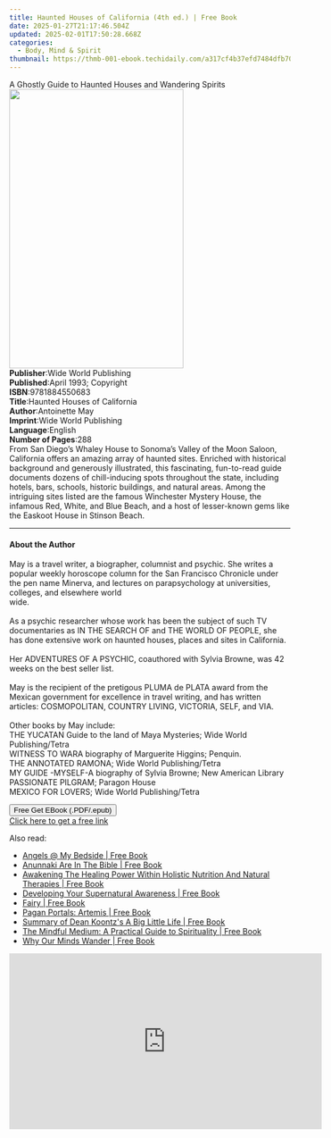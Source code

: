 ```yaml
---
title: Haunted Houses of California (4th ed.) | Free Book
date: 2025-01-27T21:17:46.504Z
updated: 2025-02-01T17:50:28.668Z
categories:
  - Body, Mind & Spirit
thumbnail: https://thmb-001-ebook.techidaily.com/a317cf4b37efd7484dfb7029a7fa383036cba7baad5614435a5ff46aed5f58f1.jpg
---
```

<main id="book-container">
  <div class="flex flex-col">
    <div class="book-brief flex-1 py-6 px-4 sm:p-6 md:py-10 md:px-8">
      <!-- brief-->
      <div class="book-brief-main">
        A Ghostly Guide to Haunted Houses and Wandering Spirits
      </div>
    </div>
    <div
      class="book-meta-info flex-1 grid gap-4 col-start-1 col-end-3 row-start-1 sm:mb-6 sm:grid-cols-4 lg:gap-6 lg:col-start-2 lg:row-end-6 lg:row-span-6 lg:mb-0"
    >
      <div
        class="book-meta-info-left place-content-center mt-4 p-4 text-sm leading-6 col-start-2 col-span-2 dark:text-slate-400"
      >
        <img
          class="w-full h-500 object-cover rounded-lg sm:h-255 sm:col-span-2 lg:col-span-full"
          src="https://img-001-ebook.techidaily.com/f05311d03f5341751ef3bb9aabe7181f80cbc2b2370cd766ca9f48e39dccdc7c.jpg"
          alt=""
          width="312"
          height="500"
        />
      </div>
      <div
        class="book-meta-info-right mt-2 col-start-1 row-start-2 col-span-3 self-center"
      >
        <!-- meta data  -->
        <div class="flex flex-col px-4 md:px-8">
          <div class="flex-1">
            <strong>Publisher</strong>:<span class="px-2"
              >Wide World Publishing</span
            >
          </div>
          <div class="flex-1">
            <strong>Published</strong>:<span class="px-2"
              >April 1993; Copyright</span
            >
          </div>
          <div class="flex-1">
            <strong>ISBN</strong>:<span class="px-2">9781884550683</span>
          </div>
          <div class="flex-1">
            <strong>Title</strong>:<span class="px-2"
              >Haunted Houses of California</span
            >
          </div>
          <div class="flex-1">
            <strong>Author</strong>:<span class="px-2">Antoinette May</span>
          </div>
          <div class="flex-1">
            <strong>Imprint</strong>:<span class="px-2"
              >Wide World Publishing</span
            >
          </div>
          <div class="flex-1">
            <strong>Language</strong>:<span class="px-2">English</span>
          </div>
          <div class="flex-1">
            <strong>Number of Pages</strong>:<span class="px-2">288</span>
          </div>
        </div>
      </div>
    </div>
    <div class="book-description flex-1 py-6 px-4 sm:p-6 md:py-10 md:px-8">
      <div class="book-description-main">
        <div accordion-content="" id="description">
          From San Diego’s Whaley House to Sonoma’s Valley of the Moon Saloon,
          California offers an amazing array of haunted sites. Enriched with
          historical background and generously illustrated, this fascinating,
          fun-to-read guide documents dozens of chill-inducing spots throughout
          the state, including hotels, bars, schools, historic buildings, and
          natural areas. Among the intriguing sites listed are the famous
          Winchester Mystery House, the infamous Red, White, and Blue Beach, and
          a host of lesser-known gems like the Easkoot House in Stinson Beach.
        </div>
      </div>
    </div>
    <div class="book-excerpts flex-1 py-6 px-4 sm:p-6 md:py-10 md:px-8">
      <!-- excerpts-->
      <div class="book-excerpts-main">
        <hr />
        <h4 class="placeholder placeholder-heading">
          <span>About the Author</span>
        </h4>
        <p>
          May is a travel writer, a biographer, columnist and psychic. She
          writes a popular weekly horoscope column for the San Francisco
          Chronicle under the pen name Minerva, and lectures on parapsychology
          at universities, colleges, and elsewhere world<br />wide.<br /><br />As
          a psychic researcher whose work has been the subject of such TV
          documentaries as IN THE SEARCH OF and THE WORLD OF PEOPLE, she has
          done extensive work on haunted houses, places and sites in
          California.<br /><br />Her ADVENTURES OF A PSYCHIC, coauthored with
          Sylvia Browne, was 42 weeks on the best seller list.<br /><br />May is
          the recipient of the pretigous PLUMA de PLATA award from the Mexican
          government for excellence in travel writing, and has written articles:
          COSMOPOLITAN, COUNTRY LIVING, VICTORIA, SELF, and VIA.<br /><br />Other
          books by May include:<br />THE YUCATAN Guide to the land of Maya
          Mysteries; Wide World Publishing/Tetra<br />WITNESS TO WARA biography
          of Marguerite Higgins; Penquin.<br />THE ANNOTATED RAMONA; Wide World
          Publishing/Tetra<br />MY GUIDE -MYSELF-A biography of Sylvia Browne;
          New American Library<br />PASSIONATE PILGRAM; Paragon House<br />MEXICO
          FOR LOVERS; Wide World Publishing/Tetra
        </p>
      </div>
    </div>
    <div
      class="book-about-author flex-1 py-6 px-4 sm:p-6 md:py-10 md:px-8"
    ></div>
    <div class="book-free-get flex-1 py-6 px-4 sm:p-6 md:py-10 md:px-8">
      <button
        id="btn-free-get"
        class="bg-blue-500 hover:bg-blue-700 text-white font-bold py-2 px-4 rounded"
      >
        Free Get EBook (.PDF/.epub)
      </button>
      <div id="countdown-display" class="px-2 text-lg mt-2"></div>
      <a
        id="free-link"
        class="hidden bg-blue-500 hover:bg-blue-700 text-white font-bold py-2 px-4 rounded"
        href="https://www.ebooks.com/en-us/book/96510705/haunted-houses-of-california/antoinette-may/"
        target="_blank"
        >Click here to get a free link</a
      >
    </div>
    <script>
      let countdownTime = 0;
      let countdownInterval = null;
      document
        .getElementById('btn-free-get')
        .addEventListener('click', startCountdown);
      function startCountdown() {
        countdownTime = new Date().getTime() + 60000 * 3;
        countdownInterval = setInterval(updateCountdown, 1000);
        document.getElementById('btn-free-get').disabled = true;
        document
          .getElementById('btn-free-get')
          .classList.add('bg-gray-500', 'cursor-not-allowed');
      }
      function updateCountdown() {
        let currentTime = new Date().getTime();
        let timeLeft = countdownTime - currentTime;
        let secondsLeft = Math.floor(timeLeft / 1000);
        document.getElementById('countdown-display').innerHTML =
          `Remaining time: ${secondsLeft} seconds.`;
        if (secondsLeft <= 0) {
          clearInterval(countdownInterval);
          document.getElementById('btn-free-get').classList.add('hidden');
          document.getElementById('free-link').classList.remove('hidden');
          document.getElementById('countdown-display').innerHTML = '';
        }
      }
    </script>
  </div>
</main>

<ins class="adsbygoogle"
      style="display:block"
      data-ad-client="ca-pub-7571918770474297"
      data-ad-slot="8358498916"
      data-ad-format="auto"
      data-full-width-responsive="true"></ins>
    

<span class="atpl-alsoreadstyle">Also read:</span>
<div><ul>
<li><a href="https://novels-ebooks.techidaily.com/211213375-9798889603474-angels-my-bedside/"><u>Angels @ My Bedside | Free Book</u></a></li>
<li><a href="https://novels-ebooks.techidaily.com/211213023-9798888328941-anunnaki-are-in-the-bible/"><u>Anunnaki Are In The Bible | Free Book</u></a></li>
<li><a href="https://novels-ebooks.techidaily.com/211219112-9798890611291-awakening-the-healing-power-within-holistic-nutrition-and-natural-therapies/"><u>Awakening The Healing Power Within Holistic Nutrition And Natural Therapies | Free Book</u></a></li>
<li><a href="https://novels-ebooks.techidaily.com/211218275-9781803414799-developing-your-supernatural-awareness/"><u>Developing Your Supernatural Awareness | Free Book</u></a></li>
<li><a href="https://novels-ebooks.techidaily.com/211218270-9781789048612-fairy/"><u>Fairy | Free Book</u></a></li>
<li><a href="https://novels-ebooks.techidaily.com/211218273-9781803413228-pagan-portals-artemis/"><u>Pagan Portals: Artemis | Free Book</u></a></li>
<li><a href="https://novels-ebooks.techidaily.com/211213608-9798350069341-summary-of-dean-koontzs-a-big-little-life/"><u>Summary of Dean Koontz's A Big Little Life | Free Book</u></a></li>
<li><a href="https://novels-ebooks.techidaily.com/211218272-9781803412665-the-mindful-medium-a-practical-guide-to-spirituality/"><u>The Mindful Medium: A Practical Guide to Spirituality | Free Book</u></a></li>
<li><a href="https://novels-ebooks.techidaily.com/211213934-9781801292795-why-our-minds-wander/"><u>Why Our Minds Wander | Free Book</u></a></li>
</ul></div>

<!-- affiliate ads begin -->
<iframe width="560" height="315" src="https://www.youtube.com/embed/620kcQ7Dw7w?si=a5ussGs5HV7sG3hF" title="YouTube video player" frameborder="0" allow="accelerometer; autoplay; clipboard-write; encrypted-media; gyroscope; picture-in-picture; web-share" referrerpolicy="strict-origin-when-cross-origin" allowfullscreen></iframe>
<!-- affiliate ads end -->

